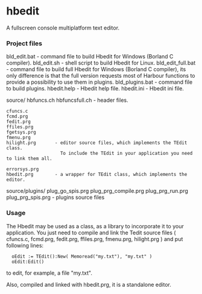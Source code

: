 # hbedit
A fullscreen console multiplatform text editor.

### Project files
  bld_edit.bat        - command file to build Hbedit for Windows (Borland C compiler).
  bld_edit.sh         - shell script to build Hbedit for Linux.
  bld_edit_full.bat   - command file to build full Hbedit for Windows (Borland C compiler),
                        its only difference is that the full version requests most of Harbour
                        functions to provide a possibility to use them in plugins.
  bld_plugins.bat     - command file to build plugins.
  hbedit.help         - Hbedit help file.
  hbedit.ini          - Hbedit ini file.

  source/
    hbfuncs.ch
    hbfuncsfull.ch    - header files.

    cfuncs.c
    fcmd.prg
    fedit.prg
    ffiles.prg
    fgetsys.prg
    fmenu.prg
    hilight.prg       - editor source files, which implements the TEdit class.
                        To include the TEdit in your application you need to link them all.

    errorsys.prg
    hbedit.prg        - a wrapper for TEdit class, which implements the editor.

  source/plugins/
    plug_go_spis.prg
    plug_prg_compile.prg
    plug_prg_run.prg
    plug_prg_spis.prg - plugins source files

### Usage

  The Hbedit may be used as a class, as a library to incorporate it to your application.
  You just need to compile and link the Tedit source files ( cfuncs.c, fcmd.prg, fedit.prg,
  ffiles.prg, fmenu.prg, hilight.prg ) and put following lines:

      oEdit := TEdit():New( Memoread("my.txt"), "my.txt" )
      oEdit:Edit()

  to edit, for example, a file "my.txt".

  Also, compiled and linked with hbedit.prg, it is a standalone editor.
